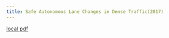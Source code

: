 ```yaml
---
title: Safe Autonomous Lane Changes in Dense Traffic(2017)
---
```


[local pdf](../../../pdfs/2017-Safe%20Autonomous%20Lane%20Changes%20in%20Dense%20Traffic.pdf)